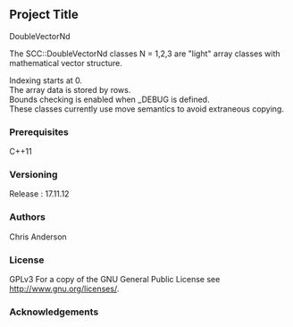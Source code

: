 ## Project Title
DoubleVectorNd

The SCC::DoubleVectorNd classes N = 1,2,3 are "light" array classes with mathematical vector structure.  

Indexing starts at 0.  
The array data is stored by rows.  
Bounds checking is enabled when _DEBUG is defined.  
These classes currently use move semantics to avoid extraneous copying.  
### Prerequisites
C++11
### Versioning
Release : 17.11.12
### Authors
Chris Anderson
### License
GPLv3  For a copy of the GNU General Public License see <http://www.gnu.org/licenses/>.
### Acknowledgements
